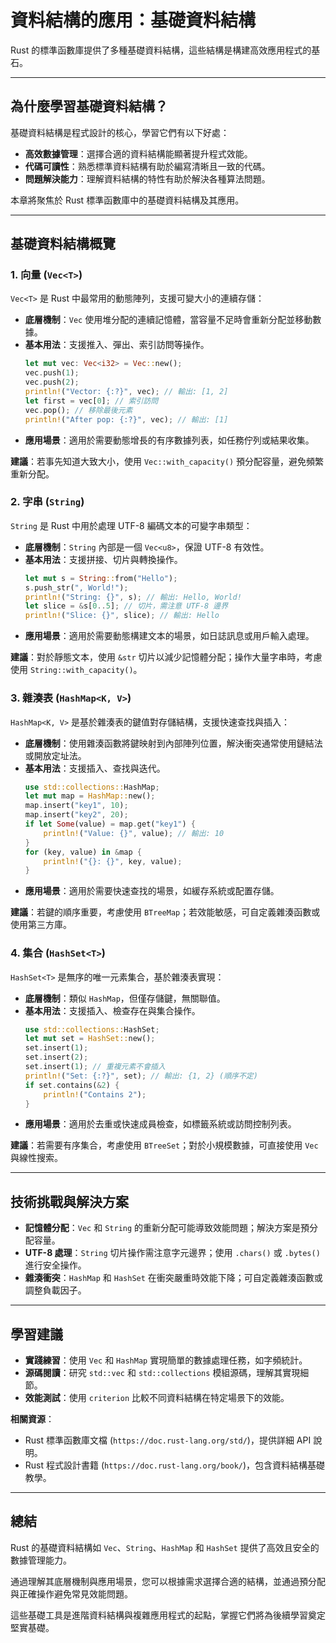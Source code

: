 # 資料結構的應用：基礎資料結構

Rust 的標準函數庫提供了多種基礎資料結構，這些結構是構建高效應用程式的基石。

---

## 為什麼學習基礎資料結構？

基礎資料結構是程式設計的核心，學習它們有以下好處：

- **高效數據管理**：選擇合適的資料結構能顯著提升程式效能。
- **代碼可讀性**：熟悉標準資料結構有助於編寫清晰且一致的代碼。
- **問題解決能力**：理解資料結構的特性有助於解決各種算法問題。

本章將聚焦於 Rust 標準函數庫中的基礎資料結構及其應用。

---

## 基礎資料結構概覽

### 1. 向量 (`Vec<T>`)

`Vec<T>` 是 Rust 中最常用的動態陣列，支援可變大小的連續存儲：

- **底層機制**：`Vec` 使用堆分配的連續記憶體，當容量不足時會重新分配並移動數據。
- **基本用法**：支援推入、彈出、索引訪問等操作。
  ```rust
  let mut vec: Vec<i32> = Vec::new();
  vec.push(1);
  vec.push(2);
  println!("Vector: {:?}", vec); // 輸出: [1, 2]
  let first = vec[0]; // 索引訪問
  vec.pop(); // 移除最後元素
  println!("After pop: {:?}", vec); // 輸出: [1]
  ```
- **應用場景**：適用於需要動態增長的有序數據列表，如任務佇列或結果收集。

**建議**：若事先知道大致大小，使用 `Vec::with_capacity()` 預分配容量，避免頻繁重新分配。

### 2. 字串 (`String`)

`String` 是 Rust 中用於處理 UTF-8 編碼文本的可變字串類型：

- **底層機制**：`String` 內部是一個 `Vec<u8>`，保證 UTF-8 有效性。
- **基本用法**：支援拼接、切片與轉換操作。
  ```rust
  let mut s = String::from("Hello");
  s.push_str(", World!");
  println!("String: {}", s); // 輸出: Hello, World!
  let slice = &s[0..5]; // 切片，需注意 UTF-8 邊界
  println!("Slice: {}", slice); // 輸出: Hello
  ```
- **應用場景**：適用於需要動態構建文本的場景，如日誌訊息或用戶輸入處理。

**建議**：對於靜態文本，使用 `&str` 切片以減少記憶體分配；操作大量字串時，考慮使用 `String::with_capacity()`。

### 3. 雜湊表 (`HashMap<K, V>`)

`HashMap<K, V>` 是基於雜湊表的鍵值對存儲結構，支援快速查找與插入：

- **底層機制**：使用雜湊函數將鍵映射到內部陣列位置，解決衝突通常使用鏈結法或開放定址法。
- **基本用法**：支援插入、查找與迭代。
  ```rust
  use std::collections::HashMap;
  let mut map = HashMap::new();
  map.insert("key1", 10);
  map.insert("key2", 20);
  if let Some(value) = map.get("key1") {
      println!("Value: {}", value); // 輸出: 10
  }
  for (key, value) in &map {
      println!("{}: {}", key, value);
  }
  ```
- **應用場景**：適用於需要快速查找的場景，如緩存系統或配置存儲。

**建議**：若鍵的順序重要，考慮使用 `BTreeMap`；若效能敏感，可自定義雜湊函數或使用第三方庫。

### 4. 集合 (`HashSet<T>`)

`HashSet<T>` 是無序的唯一元素集合，基於雜湊表實現：

- **底層機制**：類似 `HashMap`，但僅存儲鍵，無關聯值。
- **基本用法**：支援插入、檢查存在與集合操作。
  ```rust
  use std::collections::HashSet;
  let mut set = HashSet::new();
  set.insert(1);
  set.insert(2);
  set.insert(1); // 重複元素不會插入
  println!("Set: {:?}", set); // 輸出: {1, 2} (順序不定)
  if set.contains(&2) {
      println!("Contains 2");
  }
  ```
- **應用場景**：適用於去重或快速成員檢查，如標籤系統或訪問控制列表。

**建議**：若需要有序集合，考慮使用 `BTreeSet`；對於小規模數據，可直接使用 `Vec` 與線性搜索。

---

## 技術挑戰與解決方案

- **記憶體分配**：`Vec` 和 `String` 的重新分配可能導致效能問題；解決方案是預分配容量。
- **UTF-8 處理**：`String` 切片操作需注意字元邊界；使用 `.chars()` 或 `.bytes()` 進行安全操作。
- **雜湊衝突**：`HashMap` 和 `HashSet` 在衝突嚴重時效能下降；可自定義雜湊函數或調整負載因子。

---

## 學習建議

- **實踐練習**：使用 `Vec` 和 `HashMap` 實現簡單的數據處理任務，如字頻統計。
- **源碼閱讀**：研究 `std::vec` 和 `std::collections` 模組源碼，理解其實現細節。
- **效能測試**：使用 `criterion` 比較不同資料結構在特定場景下的效能。

**相關資源**：

- Rust 標準函數庫文檔 (`https://doc.rust-lang.org/std/`)，提供詳細 API 說明。
- Rust 程式設計書籍 (`https://doc.rust-lang.org/book/`)，包含資料結構基礎教學。

---

## 總結

Rust 的基礎資料結構如 `Vec`、`String`、`HashMap` 和 `HashSet` 提供了高效且安全的數據管理能力。

通過理解其底層機制與應用場景，您可以根據需求選擇合適的結構，並通過預分配與正確操作避免常見效能問題。

這些基礎工具是進階資料結構與複雜應用程式的起點，掌握它們將為後續學習奠定堅實基礎。
